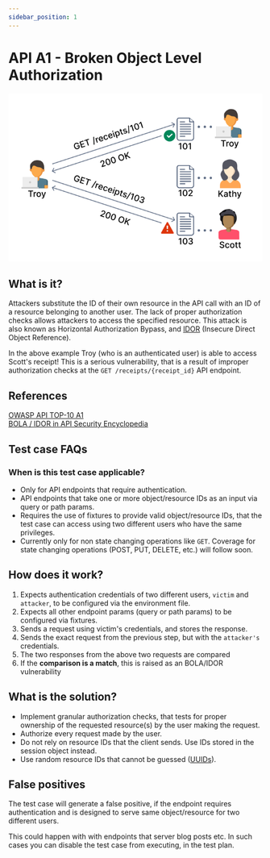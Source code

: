 ```yaml
---
sidebar_position: 1
---
```


# API A1 - Broken Object Level Authorization
![BOLA](../assets/API-Top-10/A1-BOLA.svg)

## What is it?
Attackers substitute the ID of their own resource in the API call with an ID of a resource belonging to another user. The lack of proper authorization checks allows attackers to access the specified resource.
This attack is also known as Horizontal Authorization Bypass, and [IDOR][IDOR-HO] (Insecure Direct Object Reference).

In the above example Troy (who is an authenticated user) is able to access Scott's receipt! This is a serious vulnerability, that is a result of improper authorization checks at the `GET /receipts/{receipt_id}` API endpoint.

## References
[OWASP API TOP-10 A1](https://owasp.org/www-project-api-security/)  
[BOLA / IDOR in API Security Encyclopedia](https://apisecurity.io/encyclopedia/content/owasp/api1-broken-object-level-authorization)

## Test case FAQs
### When is this test case applicable?
* Only for API endpoints that require authentication.
* API endpoints that take one or more object/resource IDs as an input via query or path params.
* Requires the use of fixtures to provide valid object/resource IDs, that the test case can access using two different users who have the same privileges.
* Currently only for non state changing operations like `GET`. Coverage for state changing operations (POST, PUT, DELETE, etc.) will follow soon.

## How does it work?
1. Expects authentication credentials of two different users, `victim` and `attacker`, to be configured via the environment file.
2. Expects all other endpoint params (query or path params) to be configured via fixtures.
3. Sends a request using victim's credentials, and stores the response.
4. Sends the exact request from the previous step, but with the `attacker's` credentials. 
5. The two responses from the above two requests are compared
6. If the **comparison is a match**, this is raised as an BOLA/IDOR vulnerability

## What is the solution?
* Implement granular authorization checks, that tests for proper ownership of the requested resource(s) by the user making the request.
* Authorize every request made by the user.
* Do not rely on resource IDs that the client sends. Use IDs stored in the session object instead.
* Use random resource IDs that cannot be guessed ([UUIDs](https://en.wikipedia.org/wiki/Universally_unique_identifier)).

## False positives
The test case will generate a false positive, if the endpoint requires authentication and is designed to serve same object/resource for two different users. 

This could happen with with endpoints that server blog posts etc. In such cases you can disable the test case from executing, in the test plan.


[IDOR-HO]: https://www.hackerone.com/company-news/rise-idor
